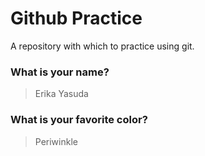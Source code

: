 # Github Practice

A repository with which to practice using git.

### What is your name?

> Erika Yasuda


### What is your favorite color?

> Periwinkle
